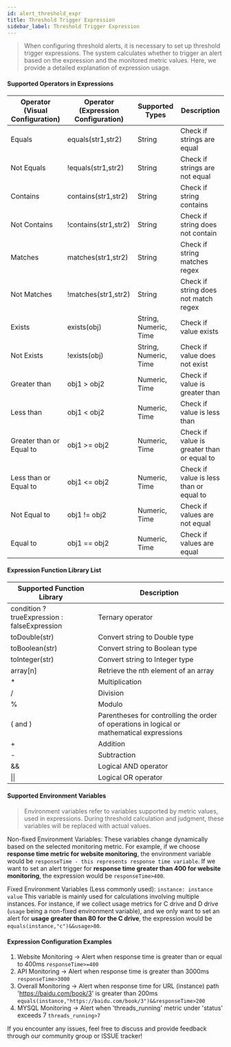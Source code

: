 ```yaml
---
id: alert_threshold_expr
title: Threshold Trigger Expression
sidebar_label: Threshold Trigger Expression
---
```


> When configuring threshold alerts, it is necessary to set up threshold trigger expressions. The system calculates whether to trigger an alert based on the expression and the monitored metric values.
> Here, we provide a detailed explanation of expression usage.

#### Supported Operators in Expressions

| Operator (Visual Configuration) | Operator (Expression Configuration) | Supported Types       | Description                                |
|---------------------------------|-------------------------------------|-----------------------|--------------------------------------------|
| Equals                          | equals(str1,str2)                   | String                | Check if strings are equal                 |
| Not Equals                      | !equals(str1,str2)                  | String                | Check if strings are not equal             |
| Contains                        | contains(str1,str2)                 | String                | Check if string contains                   |
| Not Contains                    | !contains(str1,str2)                | String                | Check if string does not contain           |
| Matches                         | matches(str1,str2)                  | String                | Check if string matches regex              |
| Not Matches                     | !matches(str1,str2)                 | String                | Check if string does not match regex       |
| Exists                          | exists(obj)                         | String, Numeric, Time | Check if value exists                      |
| Not Exists                      | !exists(obj)                        | String, Numeric, Time | Check if value does not exist              |
| Greater than                    | obj1 > obj2                         | Numeric, Time         | Check if value is greater than             |
| Less than                       | obj1 < obj2                         | Numeric, Time         | Check if value is less than                |
| Greater than or Equal to        | obj1 >= obj2                        | Numeric, Time         | Check if value is greater than or equal to |
| Less than or Equal to           | obj1 <= obj2                        | Numeric, Time         | Check if value is less than or equal to    |
| Not Equal to                    | obj1 != obj2                        | Numeric, Time         | Check if values are not equal              |
| Equal to                        | obj1 == obj2                        | Numeric, Time         | Check if values are equal                  |

#### Expression Function Library List

| Supported Function Library                   | Description                                                                                |
|----------------------------------------------|--------------------------------------------------------------------------------------------|
| condition ? trueExpression : falseExpression | Ternary operator                                                                           |
| toDouble(str)                                | Convert string to Double type                                                              |
| toBoolean(str)                               | Convert string to Boolean type                                                             |
| toInteger(str)                               | Convert string to Integer type                                                             |
| array[n]                                     | Retrieve the nth element of an array                                                       |
| *                                            | Multiplication                                                                             |
| /                                            | Division                                                                                   |
| %                                            | Modulo                                                                                     |
| ( and )                                      | Parentheses for controlling the order of operations in logical or mathematical expressions |
| +                                            | Addition                                                                                   |
| -                                            | Subtraction                                                                                |
| &&                                           | Logical AND operator                                                                       |
| \|\|                                         | Logical OR operator                                                                        |

#### Supported Environment Variables

> Environment variables refer to variables supported by metric values, used in expressions. During threshold calculation and judgment, these variables will be replaced with actual values.

Non-fixed Environment Variables: These variables change dynamically based on the selected monitoring metric. For example, if we choose **response time metric for website monitoring**, the environment
variable would be `responseTime - this represents response time variable`. If we want to set an alert trigger for **response time greater than 400 for website monitoring**, the expression would
be `responseTime>400`.

Fixed Environment Variables (Less commonly used): `instance: instance value`
This variable is mainly used for calculations involving multiple instances. For instance, if we collect usage metrics for C drive and D drive (`usage` being a non-fixed environment variable), and we
only want to set an alert for **usage greater than 80 for the C drive**, the expression would be `equals(instance,"c")&&usage>80`.

#### Expression Configuration Examples

1. Website Monitoring -> Alert when response time is greater than or equal to 400ms
   `responseTime>=400`
2. API Monitoring -> Alert when response time is greater than 3000ms
   `responseTime>3000`
3. Overall Monitoring -> Alert when response time for URL (instance) path 'https://baidu.com/book/3' is greater than 200ms
   `equals(instance,"https://baidu.com/book/3")&&responseTime>200`
4. MYSQL Monitoring -> Alert when 'threads_running' metric under 'status' exceeds 7
   `threads_running>7`

If you encounter any issues, feel free to discuss and provide feedback through our community group or ISSUE tracker!
